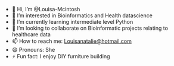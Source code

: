 - 👋 Hi, I’m @Louisa-Mcintosh
- 👀 I’m interested in Bioinformatics and Health datascience
- 🌱 I’m currently learning intermediate level Python
- 💞️ I’m looking to collaborate on Bioinformatic projects relating to healthcare data
- 📫 How to reach me: Louisanatalie@hotmail.com
- 😄 Pronouns: She
- ⚡ Fun fact: I enjoy DIY furniture building

<!---
Louisa-Mcintosh/Louisa-Mcintosh is a ✨ special ✨ repository because its `README.md` (this file) appears on your GitHub profile.
You can click the Preview link to take a look at your changes.
--->
